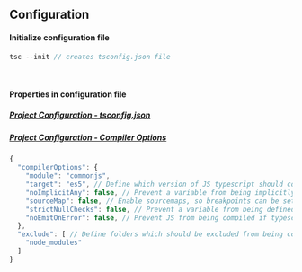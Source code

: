 ## Configuration

#### Initialize configuration file 
```js
tsc --init // creates tsconfig.json file
```

<br>

#### Properties in configuration file
##### [Project Configuration - tsconfig.json](https://www.typescriptlang.org/docs/handbook/tsconfig-json.html)
##### [Project Configuration - Compiler Options](https://www.typescriptlang.org/docs/handbook/compiler-options.html)
```js
{
  "compilerOptions": {
    "module": "commonjs",
    "target": "es5", // Define which version of JS typescript should compile to
    "noImplicitAny": false, // Prevent a variable from being implicitly set to the `any` type when a variable is declared without a type and not defined with a value
    "sourceMap": false, // Enable sourcemaps, so breakpoints can be set in the typescript files directly
    "strictNullChecks": false, // Prevent a variable from being defined as null without having `null` defined as a type
    "noEmitOnError": false, // Prevent JS from being compiled if typescript errors are found
  },
  "exclude": [ // Define folders which should be excluded from being compiled
    "node_modules"
  ]
}
```
